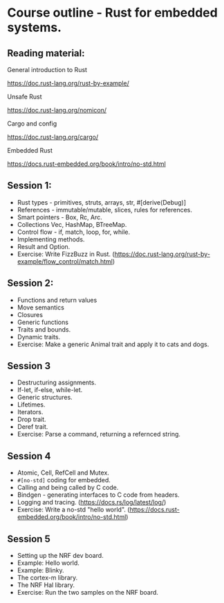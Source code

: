 # Course outline - Rust for embedded systems.

## Reading material:

General introduction to Rust

https://doc.rust-lang.org/rust-by-example/

Unsafe Rust

https://doc.rust-lang.org/nomicon/

Cargo and config

https://doc.rust-lang.org/cargo/

Embedded Rust

https://docs.rust-embedded.org/book/intro/no-std.html


## Session 1:

* Rust types - primitives, struts, arrays, str, #[derive(Debug)]
* References - immutable/mutable, slices, rules for references.
* Smart pointers - Box, Rc, Arc.
* Collections Vec, HashMap, BTreeMap.
* Control flow - if, match, loop, for, while.
* Implementing methods.
* Result and Option.
* Exercise: Write FizzBuzz in Rust. (https://doc.rust-lang.org/rust-by-example/flow_control/match.html)

## Session 2:

* Functions and return values
* Move semantics
* Closures
* Generic functions
* Traits and bounds.
* Dynamic traits.
* Exercise: Make a generic Animal trait and apply it to cats and dogs.

## Session 3

* Destructuring assignments.
* If-let, if-else, while-let.
* Generic structures.
* Lifetimes.
* Iterators.
* Drop trait.
* Deref trait.
* Exercise: Parse a command, returning a refernced string.

## Session 4

* Atomic, Cell, RefCell and Mutex.
* `#[no-std]` coding for embedded.
* Calling and being called by C code.
* Bindgen - generating interfaces to C code from headers.
* Logging and tracing. (https://docs.rs/log/latest/log/)
* Exercise: Write a no-std "hello world". (https://docs.rust-embedded.org/book/intro/no-std.html)

## Session 5

* Setting up the NRF dev board.
* Example: Hello world.
* Example: Blinky.
* The cortex-m library.
* The NRF Hal library.
* Exercise: Run the two samples on the NRF board.

